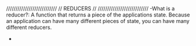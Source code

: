 ///////////////////////////
//        REDUCERS       //
///////////////////////////
-What is a reducer?:
      A function that returns a piece of the applications state.
      Because an application can have many different pieces of state, you can have
      many different reducers.

-
